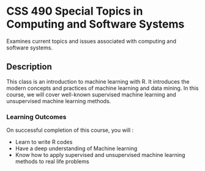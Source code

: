 # CSS 490 Special Topics in Computing and Software Systems
Examines current topics and issues associated with computing and software systems.
## Description
This class is an introduction to machine learning with R. 
It introduces the modern concepts and practices of machine learning and data mining. In this course, we will cover well-known supervised machine learning and unsupervised machine learning methods.
### Learning Outcomes
On successful completion of this course, you will :
* Learn to write R codes
* Have a deep understanding of Machine learning
* Know how to apply supervised and unsupervised machine learning methods to real life problems
